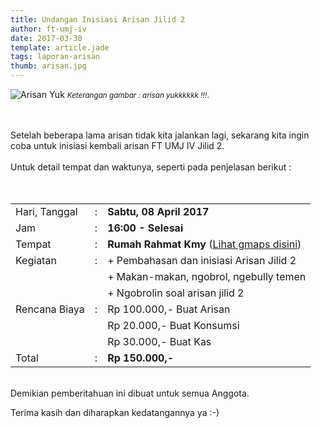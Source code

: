 ```yaml
---
title: Undangan Inisiasi Arisan Jilid 2
author: ft-umj-iv
date: 2017-03-30
template: article.jade
tags: laporan-arisan
thumb: arisan.jpg
---
```


![Arisan Yuk](/story/assets/img/arisan.jpg)
<small>_Keterangan gambar : arisan yukkkkkk !!!_</small>.


<br/>
<br/>
Setelah beberapa lama arisan tidak kita jalankan lagi, sekarang kita ingin coba untuk inisiasi kembali arisan FT UMJ IV Jilid 2.
<br/><br/>
Untuk detail tempat dan waktunya, seperti pada penjelasan berikut :
<br/><br/>

<br/>
<span class="more"></span>

|					| 	|											|
|------------------	|---|-------------------------------------------|
| Hari, Tanggal		| : | **Sabtu, 08 April 2017** 					|
| Jam				| : | **16:00 - Selesai** 						|
| Tempat 			| : | **Rumah Rahmat Kmy** ([Lihat gmaps disini](https://goo.gl/maps/sLRL3Sh616r)) |
| Kegiatan	 		| : | + Pembahasan dan inisiasi Arisan Jilid 2  |
|					|	| + Makan-makan, ngobrol, ngebully temen	|
|					|	| + Ngobrolin soal arisan jilid 2			|
| Rencana Biaya		| :	| Rp 100.000,- Buat Arisan					|
| 					| 	| Rp  20.000,- Buat Konsumsi				|
| 					| 	| Rp  30.000,- Buat Kas 					|
| Total				| :	| **Rp 150.000,-**							|

<br/>
Demikian pemberitahuan ini dibuat untuk semua Anggota.
<br/>

Terima kasih dan diharapkan kedatangannya ya :-)



